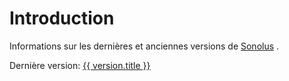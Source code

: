 # Introduction

Informations sur les dernières et anciennes versions de [Sonolus](https://sonolus.com) .

Dernière version: <a href="%60./versions/%24%7Bversion.link%7D%60">{{ version.title }}</a>
